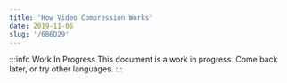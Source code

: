 ```yaml
---
title: 'How Video Compression Works'
date: 2019-11-06
slug: '/6B6D29'
---
```


:::info Work In Progress
This document is a work in progress. Come back later, or try other languages.
:::
